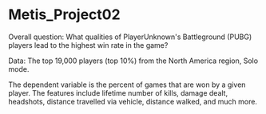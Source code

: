# Metis_Project02

Overall question: What qualities of PlayerUnknown's Battleground (PUBG) players lead to the highest win rate in the game?

Data: The top 19,000 players (top 10%) from the North America region, Solo mode.

The dependent variable is the percent of games that are won by a given player. The features include lifetime number of kills, damage dealt, headshots, distance travelled via vehicle, distance walked, and much more.

